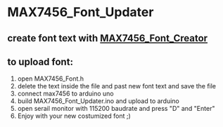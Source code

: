 # MAX7456_Font_Updater
## create font text with [MAX7456_Font_Creator](https://github.com/metinkun/Max7456-Font-Creator)
## to upload font:
1. open MAX7456_Font.h
2. delete the text inside the file and past new font text and save the file
3. connect max7456 to arduino uno 
4. build MAX7456_Font_Updater.ino and upload to arduino 
5. open serail monitor with 115200 baudrate and press "D" and "Enter" 
6. Enjoy with your new costumized font ;)
